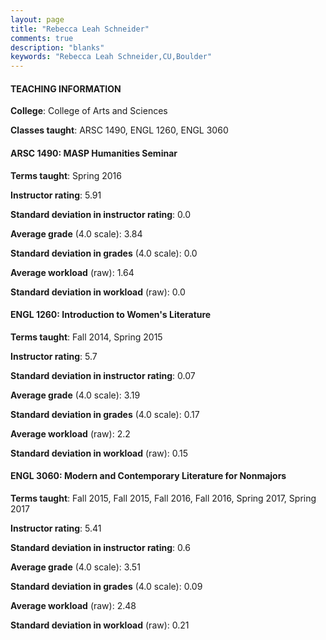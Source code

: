 ```yaml
---
layout: page
title: "Rebecca Leah Schneider" 
comments: true
description: "blanks"
keywords: "Rebecca Leah Schneider,CU,Boulder"
---
```

<head>
<script src="https://ajax.googleapis.com/ajax/libs/jquery/2.1.3/jquery.min.js"></script>
<script src="https://dl.dropboxusercontent.com/s/pc42nxpaw1ea4o9/highcharts.js?dl=0"></script>
<!-- <script src="../assets/js/highcharts.js"></script> -->
<style type="text/css">@font-face {
	font-family: "Bebas Neue";
	src: url(https://www.filehosting.org/file/details/544349/BebasNeue Regular.otf) format("opentype");
	}
	h1.Bebas { 
		font-family: "Bebas Neue", Verdana, Tahoma;
	}
</style>
</head>
	   
#### TEACHING INFORMATION

**College**: College of Arts and Sciences

**Classes taught**: ARSC 1490, ENGL 1260, ENGL 3060

#### ARSC 1490: MASP Humanities Seminar

**Terms taught**: Spring 2016

**Instructor rating**: 5.91

**Standard deviation in instructor rating**: 0.0

**Average grade** (4.0 scale): 3.84

**Standard deviation in grades** (4.0 scale): 0.0

**Average workload** (raw): 1.64

**Standard deviation in workload** (raw): 0.0

#### ENGL 1260: Introduction to Women's Literature

**Terms taught**: Fall 2014, Spring 2015

**Instructor rating**: 5.7

**Standard deviation in instructor rating**: 0.07

**Average grade** (4.0 scale): 3.19

**Standard deviation in grades** (4.0 scale): 0.17

**Average workload** (raw): 2.2

**Standard deviation in workload** (raw): 0.15

#### ENGL 3060: Modern and Contemporary Literature for Nonmajors

**Terms taught**: Fall 2015, Fall 2015, Fall 2016, Fall 2016, Spring 2017, Spring 2017

**Instructor rating**: 5.41

**Standard deviation in instructor rating**: 0.6

**Average grade** (4.0 scale): 3.51

**Standard deviation in grades** (4.0 scale): 0.09

**Average workload** (raw): 2.48

**Standard deviation in workload** (raw): 0.21

